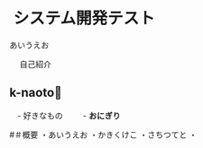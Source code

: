 #  システム開発テスト

あいうえお        

　 自己紹介  
## k-naoto:shit:
 　-  好きなもの
　 　-  **おにぎり**

#＃概要
・あいうえお
・かきくけこ
・さちつてと
・
